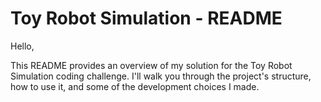 # Toy Robot Simulation - README

Hello,

This README provides an overview of my solution for the Toy Robot Simulation coding challenge. I'll walk you through the project's structure, how to use it, and some of the development choices I made.
